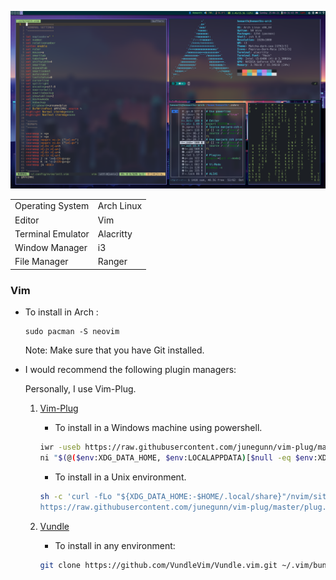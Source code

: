 ![image](./image.png)

<table>
    <tr>
        <td>Operating System</td>
        <td>Arch Linux</td>
    </tr>
    <tr>
        <td>Editor</td>
        <td>Vim</td>
    </tr>
    <tr>
        <td>Terminal Emulator</td>
        <td>Alacritty</td>
    </tr>
    <tr>
        <td>Window Manager</td>
        <td>i3</td>
    </tr>
    <tr>
        <td>File Manager</td>
        <td>Ranger</td>
    </tr>
</table>

### Vim 

- To install in Arch :
     ```
     sudo pacman -S neovim
     ```

    Note: Make sure that you have Git installed.
- I would recommend the following plugin managers:

    Personally, I use Vim-Plug.

    1. [Vim-Plug](https://github.com/junegunn/vim-plug) 
         - To install in a Windows machine using powershell.
        ```sh
        iwr -useb https://raw.githubusercontent.com/junegunn/vim-plug/master/plug.vim |`
        ni "$(@($env:XDG_DATA_HOME, $env:LOCALAPPDATA)[$null -eq $env:XDG_DATA_HOME])/nvim-data/site/autoload/plug.vim" -Force
        ```
        - To install in a Unix environment.
        ```sh
        sh -c 'curl -fLo "${XDG_DATA_HOME:-$HOME/.local/share}"/nvim/site/autoload/plug.vim --create-dirs \
        https://raw.githubusercontent.com/junegunn/vim-plug/master/plug.vim'
        ```

    2. [Vundle](https://github.com/VundleVim/Vundle.vim)
        - To install in any environment:

        ```sh
        git clone https://github.com/VundleVim/Vundle.vim.git ~/.vim/bundle/Vundle.vim
        ```

